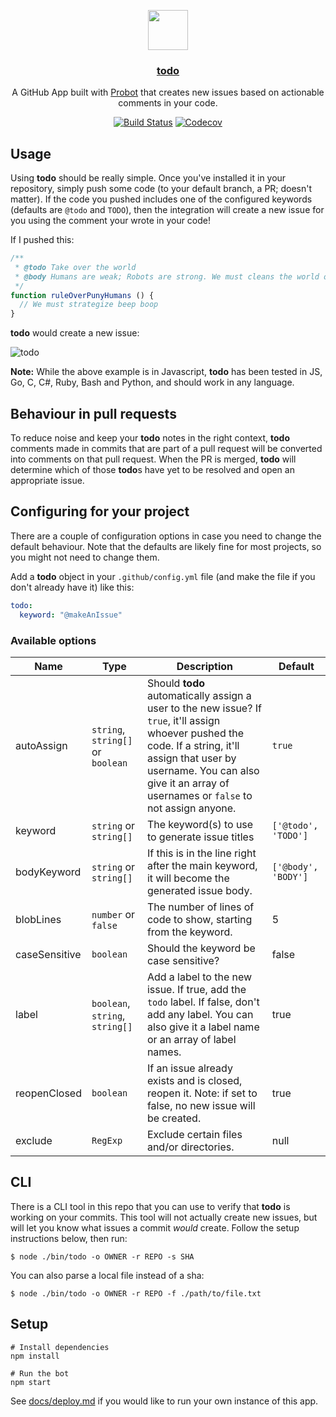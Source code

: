 <p align="center">
  <img src="https://avatars2.githubusercontent.com/in/5534?s=128&v=4" width="64">
  <h3 align="center"><a href="https://todo.jasonet.co">todo</a></h3>
  <p align="center">A GitHub App built with <a href="https://github.com/probot/probot">Probot</a> that creates new issues based on actionable comments in your code.<p>
  <p align="center"><a href="https://travis-ci.org/JasonEtco/todo"><img src="https://img.shields.io/travis/JasonEtco/todo/master.svg" alt="Build Status"></a> <a href="https://codecov.io/gh/JasonEtco/todo/"><img src="https://img.shields.io/codecov/c/github/JasonEtco/todo.svg" alt="Codecov"></a>
  </p>
</p>


## Usage

Using **todo** should be really simple. Once you've installed it in your repository, simply push some code (to your default branch, a PR; doesn't matter). If the code you pushed includes one of the configured keywords (defaults are `@todo` and `TODO`), then the integration will create a new issue for you using the comment your wrote in your code!

If I pushed this:

```js
/**
 * @todo Take over the world
 * @body Humans are weak; Robots are strong. We must cleans the world of the virus that is humanity.
 */
function ruleOverPunyHumans () {
  // We must strategize beep boop
}
```

**todo** would create a new issue:

![todo](https://user-images.githubusercontent.com/10660468/31048765-83569c30-a5f2-11e7-933a-a119d43ad029.png)

**Note:** While the above example is in Javascript, **todo** has been tested in JS, Go, C, C#, Ruby, Bash and Python, and should work in any language.

## Behaviour in pull requests

To reduce noise and keep your **todo** notes in the right context, **todo** comments made in commits that are part of a pull request will be converted into comments on that pull request. When the PR is merged, **todo** will determine which of those **todo**s have yet to be resolved and open an appropriate issue. 

## Configuring for your project

There are a couple of configuration options in case you need to change the default behaviour. Note that the defaults are likely fine for most projects, so you might not need to change them.

Add a **todo** object in your `.github/config.yml` file (and make the file if you don't already have it) like this:

```yml
todo:
  keyword: "@makeAnIssue"

```

### Available options

| Name | Type | Description | Default |
|------|------|-------------|---------|
| autoAssign | `string`, `string[]` or `boolean` | Should **todo** automatically assign a user to the new issue? If `true`, it'll assign whoever pushed the code. If a string, it'll assign that user by username. You can also give it an array of usernames or `false` to not assign anyone. | `true` |
| keyword | `string` or `string[]` | The keyword(s) to use to generate issue titles | `['@todo', 'TODO']` |
| bodyKeyword | `string` or `string[]` | If this is in the line right after the main keyword, it will become the generated issue body.  | `['@body', 'BODY']` |
| blobLines | `number` or `false` | The number of lines of code to show, starting from the keyword. | 5 |
| caseSensitive | `boolean` | Should the keyword be case sensitive? | false |
| label | `boolean`, `string`, `string[]` | Add a label to the new issue. If true, add the `todo` label. If false, don't add any label. You can also give it a label name or an array of label names. | true |
| reopenClosed | `boolean` | If an issue already exists and is closed, reopen it. Note: if set to false, no new issue will be created. | true |
| exclude | `RegExp` | Exclude certain files and/or directories. | null |

## CLI

There is a CLI tool in this repo that you can use to verify that **todo** is working on your commits. This tool will not actually create new issues, but will let you know what issues a commit _would_ create. Follow the setup instructions below, then run:

```
$ node ./bin/todo -o OWNER -r REPO -s SHA
```

You can also parse a local file instead of a sha:

```
$ node ./bin/todo -o OWNER -r REPO -f ./path/to/file.txt
```

## Setup

```
# Install dependencies
npm install

# Run the bot
npm start
```

See [docs/deploy.md](docs/deploy.md) if you would like to run your own instance of this app.
